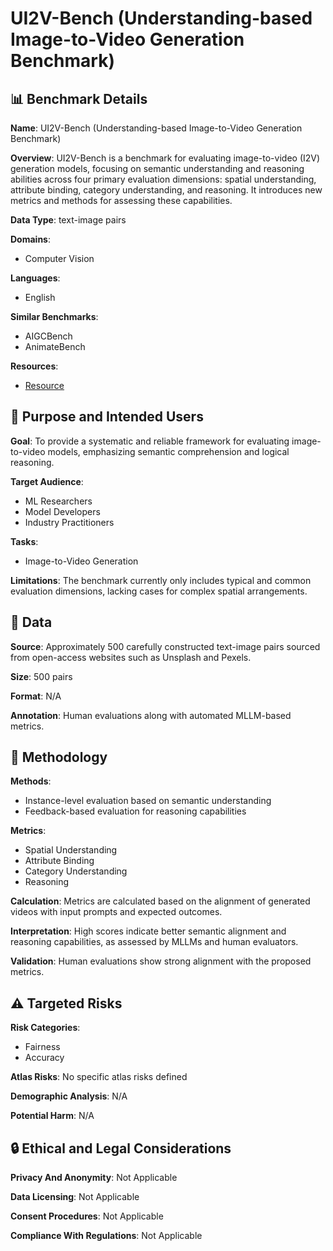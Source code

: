 # UI2V-Bench (Understanding-based Image-to-Video Generation Benchmark)

## 📊 Benchmark Details

**Name**: UI2V-Bench (Understanding-based Image-to-Video Generation Benchmark)

**Overview**: UI2V-Bench is a benchmark for evaluating image-to-video (I2V) generation models, focusing on semantic understanding and reasoning abilities across four primary evaluation dimensions: spatial understanding, attribute binding, category understanding, and reasoning. It introduces new metrics and methods for assessing these capabilities.

**Data Type**: text-image pairs

**Domains**:
- Computer Vision

**Languages**:
- English

**Similar Benchmarks**:
- AIGCBench
- AnimateBench

**Resources**:
- [Resource](N/A)

## 🎯 Purpose and Intended Users

**Goal**: To provide a systematic and reliable framework for evaluating image-to-video models, emphasizing semantic comprehension and logical reasoning.

**Target Audience**:
- ML Researchers
- Model Developers
- Industry Practitioners

**Tasks**:
- Image-to-Video Generation

**Limitations**: The benchmark currently only includes typical and common evaluation dimensions, lacking cases for complex spatial arrangements.

## 💾 Data

**Source**: Approximately 500 carefully constructed text-image pairs sourced from open-access websites such as Unsplash and Pexels.

**Size**: 500 pairs

**Format**: N/A

**Annotation**: Human evaluations along with automated MLLM-based metrics.

## 🔬 Methodology

**Methods**:
- Instance-level evaluation based on semantic understanding
- Feedback-based evaluation for reasoning capabilities

**Metrics**:
- Spatial Understanding
- Attribute Binding
- Category Understanding
- Reasoning

**Calculation**: Metrics are calculated based on the alignment of generated videos with input prompts and expected outcomes.

**Interpretation**: High scores indicate better semantic alignment and reasoning capabilities, as assessed by MLLMs and human evaluators.

**Validation**: Human evaluations show strong alignment with the proposed metrics.

## ⚠️ Targeted Risks

**Risk Categories**:
- Fairness
- Accuracy

**Atlas Risks**:
No specific atlas risks defined

**Demographic Analysis**: N/A

**Potential Harm**: N/A

## 🔒 Ethical and Legal Considerations

**Privacy And Anonymity**: Not Applicable

**Data Licensing**: Not Applicable

**Consent Procedures**: Not Applicable

**Compliance With Regulations**: Not Applicable
